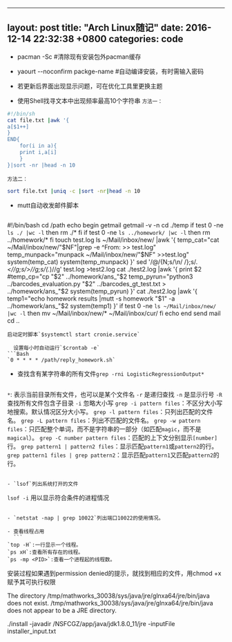 ----
layout: post
title:  "Arch Linux随记"
date:   2016-12-14 22:32:38 +0800
categories: code
-----------------
- pacman -Sc #清除现有安装包外pacman缓存

- yaourt --noconfirm packge-name #自动编译安装，有时需输入密码

- 若更新后界面出现显示问题，可在优化工具里更换主题

- 使用Shell找寻文本中出现频率最高10个字符串
`方法一：`
```Bash
#!/bin/sh
cat file.txt |awk '{
a[$1++]
}
END{
	for(i in a){
	print i,a[i]
	}
}|sort -nr |head -n 10
```
`方法二：`
```Bash
sort file.txt |uniq -c |sort -nr|head -n 10
```
- mutt自动收发邮件脚本 
  ```Bash
#!/bin/bash
cd /path
echo begin getmail
getmail -v -n 
cd ./temp
if test 0 -ne `ls ./ |wc -l`
then
rm ./*
fi
if test 0 -ne `ls ../homework/ |wc -l`
then
rm ../homework/*
fi
touch test.log
ls ~/Mail/inbox/new/ |awk '{
	temp_cat="cat ~/Mail/inbox/new/"$NF"|grep -e ^From:  >> test.log"
	temp_munpack="munpack ~/Mail/inbox/new/"$NF" >>test.log"
	system(temp_cat) 
	system(temp_munpack)
}'
sed  '/@/{N;s/\n/ /};s/.*<//g;s/>//g;s/(.*)//g' test.log >test2.log 
cat ./test2.log |awk '{
	print $2
	#temp_cp="cp "$2" ../homework/ans_"$2
	temp_pyrun="python3 ../barcodes_evaluation.py "$2"  ../barcodes_gt_test.txt > ../homework/ans_"$2
	system(temp_pyrun)
}'
cat ./test2.log |awk '{
temp1="echo homework results |mutt -s homework "$1" -a ../homework/ans_"$2 
system(temp1)
}'
if test 0 -ne `ls ~/Mail/inbox/new/ |wc -l`
then
mv ~/Mail/inbox/new/* ~/Mail/inbox/cur/
fi
echo end send mail
cd ..
```
启动定时脚本`$systemctl start cronie.service`

  设置每小时自动运行`$crontab -e`  
```Bash  
`0 * * * * /path/reply_homework.sh`
```

- 查找含有某字符串的所有文件`grep -rni LogisticRegressionOutput*`
	```
`*`: 表示当前目录所有文件，也可以是某个文件名
`-r` 是递归查找
`-n` 是显示行号
`-R` 查找所有文件包含子目录
`-i` 忽略大小写
`grep -i pattern files`：不区分大小写地搜索。默认情况区分大小写。 
`grep -l pattern files`：只列出匹配的文件名。
`grep -L pattern files`：列出不匹配的文件名。 
`grep -w pattern files`：只匹配整个单词，而不是字符串的一部分（如匹配`magic`，而不是`magical`）。 
`grep -C number pattern files`：匹配的上下文分别显示`[number]`行。 
`grep pattern1 | pattern2 files`：显示匹配`pattern1`或`pattern2`的行。 
`grep pattern1 files | grep pattern2`：显示匹配`pattern1`又匹配`pattern2`的行。
```

- `lsof`列出系统打开的文件

  ```
  `lsof -i` 用以显示符合条件的进程情况
  ```

- `netstat -nap | grep 10022`列出端口10022的使用情况。

- 查看线程占用
	```
`top -H`:一行显示一个线程。
`ps xH`:查看所有存在的线程。
`ps -mp <PID>`:查看一个进程起的线程数。
```


安装过程如果遇到permission denied的提示，就找到相应的文件，用chmod +x赋予其可执行权限

The directory /tmp/mathworks_30038/sys/java/jre/glnxa64/jre/bin/java does not exist.
/tmp/mathworks_30038/sys/java/jre/glnxa64/jre/bin/java does not appear to be a JRE directory.

./install -javadir /NSFCGZ/app/java/jdk1.8.0_11/jre -inputFile installer_input.txt



